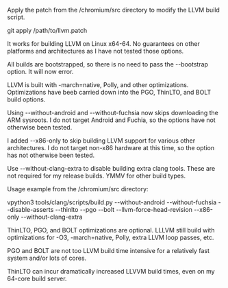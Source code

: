 Apply the patch from the /chromium/src directory to modify the LLVM build script.

git apply /path/to/llvm.patch

It works for building LLVM on Linux x64-64. No guarantees on other platforms and architectures as I have not tested those options.

All builds are bootstrapped, so there is no need to pass the --bootstrap option. It will now error.

LLVM is built with -march=native, Polly, and other optimizations. Optimizations have beeb carried down into the PGO, ThinLTO, and BOLT build options.

Using --without-android and --without-fuchsia now skips downloading the ARM sysroots. I do not target Android and Fuchia, so the options have not otherwise been tested.

I added --x86-only to skip building LLVM support for various other architectures. I do not target non-x86 hardware at this time, so the option has not otherwise been tested.

Use --without-clang-extra to disable building extra clang tools. These are not required for my release builds. YMMV for other build types.

Usage example from the /chromium/src directory:

vpython3 tools/clang/scripts/build.py --without-android --without-fuchsia --disable-asserts --thinlto --pgo --bolt --llvm-force-head-revision --x86-only --without-clang-extra

ThinLTO, PGO, and BOLT optimizations are optional. LLLVM still build with optimizations for -O3, -march=native, Polly, extra LLVM loop passes, etc.

PGO and BOLT are not too LLVM build time intensive for a relatively fast system and/or lots of cores.

ThinLTO can incur dramatically increased LLVVM build times, even on my 64-core build server.
